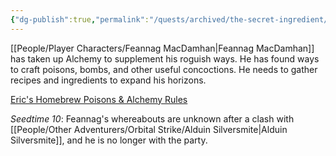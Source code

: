 ```yaml
---
{"dg-publish":true,"permalink":"/quests/archived/the-secret-ingredient/","tags":["Quest"]}
---
```


[[People/Player Characters/Feannag MacDamhan\|Feannag MacDamhan]] has taken up Alchemy to supplement his roguish ways.  He has found ways to craft poisons, bombs, and other useful concoctions.  He needs to gather recipes and ingredients to expand his horizons.  

[Eric's Homebrew Poisons & Alchemy Rules](https://docs.google.com/document/d/1IB1R584HuYvvn_VkwGEe_XP7AuCpQAErXNsrBIE-Rso/edit?tab=t.0)

*Seedtime 10*: Feannag's whereabouts are unknown after a clash with [[People/Other Adventurers/Orbital Strike/Alduin Silversmite\|Alduin Silversmite]], and he is no longer with the party.  